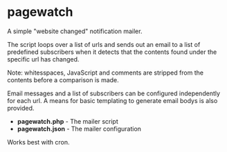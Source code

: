 pagewatch
============

A simple "website changed" notification mailer.

The script loops over a list of urls and sends out an email to a list of predefined subscribers when it detects that the contents found under the specific url has changed.

Note: whitesspaces, JavaScript and comments are stripped from the contents before 
a comparison is made.

Email messages and a list of subscribers can be configured independently for each url.
A means for basic templating to generate email bodys is also provided.

+ **pagewatch.php** - The mailer script
+ **pagewatch.json** - The mailer configuration

Works best with cron.
